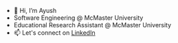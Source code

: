 - 👋 Hi, I’m Ayush
- Software Engineering @ McMaster University
- Educational Research Assistant @ McMaster University
- 📫 Let's connect on [LinkedIn](www.linkedin.com/in/ayush-patel-b55995291)

<!---
Ayushpatel2026/Ayushpatel2026 is a ✨ special ✨ repository because its `README.md` (this file) appears on your GitHub profile.
You can click the Preview link to take a look at your changes.
--->
